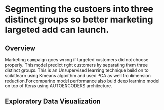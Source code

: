 
# Segmenting the custoers into three distinct groups so better marketing largeted add can launch.




## Overview

Marketing campaign goes wrong if targeted customers did not choose properly.
This model predict  right customers by separating them three distinct groups.
This is an Unsupervised learning technique build on to scikitlearn using
Kmeans algorithm and used PCA as well fro dimension reduction.For comparing
model performance also buld deep learning model on top of Keras using AUTOENCODERS architecture.
  
## Exploratory Data Visualization